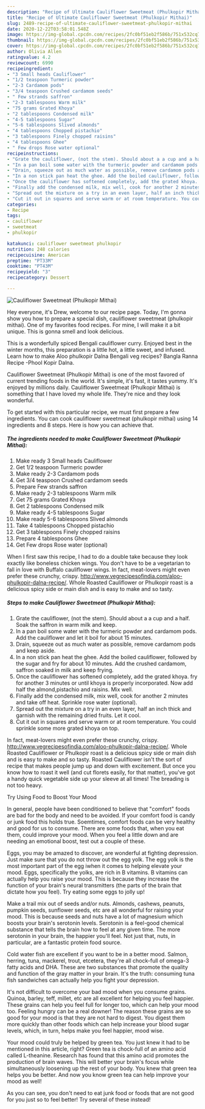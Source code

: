 ```yaml
---
description: "Recipe of Ultimate Cauliflower Sweetmeat (Phulkopir Mithai)"
title: "Recipe of Ultimate Cauliflower Sweetmeat (Phulkopir Mithai)"
slug: 2489-recipe-of-ultimate-cauliflower-sweetmeat-phulkopir-mithai
date: 2020-12-22T03:58:01.548Z
image: https://img-global.cpcdn.com/recipes/2fc0bf51eb2f586b/751x532cq70/cauliflower-sweetmeat-phulkopir-mithai-recipe-main-photo.jpg
thumbnail: https://img-global.cpcdn.com/recipes/2fc0bf51eb2f586b/751x532cq70/cauliflower-sweetmeat-phulkopir-mithai-recipe-main-photo.jpg
cover: https://img-global.cpcdn.com/recipes/2fc0bf51eb2f586b/751x532cq70/cauliflower-sweetmeat-phulkopir-mithai-recipe-main-photo.jpg
author: Olivia Allen
ratingvalue: 4.2
reviewcount: 6990
recipeingredient:
- "3 Small heads Cauliflower"
- "1/2 teaspoon Turmeric powder"
- "2-3 Cardamom pods"
- "3/4 teaspoon Crushed cardamom seeds"
- " Few strands saffron"
- "2-3 tablespoons Warm milk"
- "75 grams Grated Khoya"
- "2 tablespoons Condensed milk"
- "4-5 tablespoons Sugar"
- "5-6 tablespoons Slived almonds"
- "4 tablespoons Chopped pistachio"
- "3 tablespoons Finely chopped raisins"
- "4 tablespoons Ghee"
- " Few drops Rose water optional"
recipeinstructions:
- "Grate the cauliflower, (not the stem). Should about a a cup and a half. Soak the saffron in warm milk and keep."
- "In a pan boil some water with the turmeric powder and cardamom pods. Add the cauliflower and let it boil for about 15 minutes."
- "Drain, squeeze out as much water as possible, remove cardamom pods and keep aside."
- "In a non stick pan heat the ghee. Add the boiled cauliflower, followed by the sugar and fry for about 10 minutes. Add the crushed cardamom, saffron soaked in milk and keep frying."
- "Once the cauliflower has softened completely, add the grated khoya. fry for another 3 minutes or until khoya is properly incorporated. Now add half the almond,pistachio and raisins. Mix well."
- "Finally add the condensed milk, mix well, cook for another 2 minutes and take off heat. Sprinkle rose water (optional)."
- "Spread out the mixture on a try in an even layer, half an inch thick and garnish with the remaining dried fruits. Let it cool."
- "Cut it out in squares and serve warm or at room temperature. You could sprinkle some more grated khoya on top."
categories:
- Recipe
tags:
- cauliflower
- sweetmeat
- phulkopir

katakunci: cauliflower sweetmeat phulkopir 
nutrition: 248 calories
recipecuisine: American
preptime: "PT33M"
cooktime: "PT43M"
recipeyield: "3"
recipecategory: Dessert

---
```



![Cauliflower Sweetmeat (Phulkopir Mithai)](https://img-global.cpcdn.com/recipes/2fc0bf51eb2f586b/751x532cq70/cauliflower-sweetmeat-phulkopir-mithai-recipe-main-photo.jpg)

Hey everyone, it's Drew, welcome to our recipe page. Today, I'm gonna show you how to prepare a special dish, cauliflower sweetmeat (phulkopir mithai). One of my favorites food recipes. For mine, I will make it a bit unique. This is gonna smell and look delicious.

This is a wonderfully spiced Bengali cauliflower curry. Enjoyed best in the winter months, this preparation is a little hot, a little sweet, and infused. Learn how to make Aloo phulkopir Dalna Bengali veg recipes? Bangla Ranna Recipe -Phool Kopir Dalna.

Cauliflower Sweetmeat (Phulkopir Mithai) is one of the most favored of current trending foods in the world. It's simple, it's fast, it tastes yummy. It's enjoyed by millions daily. Cauliflower Sweetmeat (Phulkopir Mithai) is something that I have loved my whole life. They're nice and they look wonderful.


To get started with this particular recipe, we must first prepare a few ingredients. You can cook cauliflower sweetmeat (phulkopir mithai) using 14 ingredients and 8 steps. Here is how you can achieve that.

<!--inarticleads1-->

##### The ingredients needed to make Cauliflower Sweetmeat (Phulkopir Mithai):

1. Make ready 3 Small heads Cauliflower
1. Get 1/2 teaspoon Turmeric powder
1. Make ready 2-3 Cardamom pods
1. Get 3/4 teaspoon Crushed cardamom seeds
1. Prepare  Few strands saffron
1. Make ready 2-3 tablespoons Warm milk
1. Get 75 grams Grated Khoya
1. Get 2 tablespoons Condensed milk
1. Make ready 4-5 tablespoons Sugar
1. Make ready 5-6 tablespoons Slived almonds
1. Take 4 tablespoons Chopped pistachio
1. Get 3 tablespoons Finely chopped raisins
1. Prepare 4 tablespoons Ghee
1. Get  Few drops Rose water (optional)


When I first saw this recipe, I had to do a double take because they look exactly like boneless chicken wings. You don&#39;t have to be a vegetarian to fall in love with Buffalo cauliflower wings. In fact, meat-lovers might even prefer these crunchy, crispy. http://www.vegrecipesofindia.com/aloo-phulkopir-dalna-recipe/. Whole Roasted Cauliflower or Phulkopir roast is a delicious spicy side or main dish and is easy to make and so tasty. 

<!--inarticleads2-->

##### Steps to make Cauliflower Sweetmeat (Phulkopir Mithai):

1. Grate the cauliflower, (not the stem). Should about a a cup and a half. Soak the saffron in warm milk and keep.
1. In a pan boil some water with the turmeric powder and cardamom pods. Add the cauliflower and let it boil for about 15 minutes.
1. Drain, squeeze out as much water as possible, remove cardamom pods and keep aside.
1. In a non stick pan heat the ghee. Add the boiled cauliflower, followed by the sugar and fry for about 10 minutes. Add the crushed cardamom, saffron soaked in milk and keep frying.
1. Once the cauliflower has softened completely, add the grated khoya. fry for another 3 minutes or until khoya is properly incorporated. Now add half the almond,pistachio and raisins. Mix well.
1. Finally add the condensed milk, mix well, cook for another 2 minutes and take off heat. Sprinkle rose water (optional).
1. Spread out the mixture on a try in an even layer, half an inch thick and garnish with the remaining dried fruits. Let it cool.
1. Cut it out in squares and serve warm or at room temperature. You could sprinkle some more grated khoya on top.


In fact, meat-lovers might even prefer these crunchy, crispy. http://www.vegrecipesofindia.com/aloo-phulkopir-dalna-recipe/. Whole Roasted Cauliflower or Phulkopir roast is a delicious spicy side or main dish and is easy to make and so tasty. Roasted Cauliflower isn&#39;t the sort of recipe that makes people jump up and down with excitement. But once you know how to roast it well (and cut florets easily, for that matter), you&#39;ve got a handy quick vegetable side up your sleeve at all times! The breading is not too heavy. 

Try Using Food to Boost Your Mood


In general, people have been conditioned to believe that "comfort" foods are bad for the body and need to be avoided. If your comfort food is candy or junk food this holds true. Soemtimes, comfort foods can be very healthy and good for us to consume. There are some foods that, when you eat them, could improve your mood. When you feel a little down and are needing an emotional boost, test out a couple of these.

Eggs, you may be amazed to discover, are wonderful at fighting depression. Just make sure that you do not throw out the egg yolk. The egg yolk is the most important part of the egg iwhen it comes to helping elevate your mood. Eggs, specifically the yolks, are rich in B vitamins. B vitamins can actually help you raise your mood. This is because they increase the function of your brain's neural transmitters (the parts of the brain that dictate how you feel). Try eating some eggs to jolly up!

Make a trail mix out of seeds and/or nuts. Almonds, cashews, peanuts, pumpkin seeds, sunflower seeds, etc are all wonderful for raising your mood. This is because seeds and nuts have a lot of magnesium which boosts your brain's serotonin levels. Serotonin is a feel-good chemical substance that tells the brain how to feel at any given time. The more serotonin in your brain, the happier you'll feel. Not just that, nuts, in particular, are a fantastic protein food source.

Cold water fish are excellent if you want to be in a better mood. Salmon, herring, tuna, mackerel, trout, etcetera, they're all chock-full of omega-3 fatty acids and DHA. These are two substances that promote the quality and function of the gray matter in your brain. It's the truth: consuming tuna fish sandwiches can actually help you fight your depression. 

It's not difficult to overcome your bad mood when you consume grains. Quinoa, barley, teff, millet, etc are all excellent for helping you feel happier. These grains can help you feel full for longer too, which can help your mood too. Feeling hungry can be a real downer! The reason these grains are so good for your mood is that they are not hard to digest. You digest them more quickly than other foods which can help increase your blood sugar levels, which, in turn, helps make you feel happier, mood wise.

Your mood could truly be helped by green tea. You just knew it had to be mentioned in this article, right? Green tea is chock-full of an amino acid called L-theanine. Research has found that this amino acid promotes the production of brain waves. This will better your brain's focus while simultaneously loosening up the rest of your body. You knew that green tea helps you be better. And now you know green tea can help improve your mood as well!

As you can see, you don't need to eat junk food or foods that are not good for you just so to feel better! Try several of these instead!

